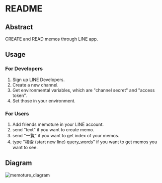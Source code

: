 # README

## Abstract
CREATE and READ memos through LINE app.
## Usage
### For Developers
1. Sign up LINE Developers.
2. Create a new channel.
3. Get environmental variables, which are "channel secret" and "access token".
4. Set those in your environment.
### For Users
1. Add friends memoture in your LINE account.
2. send "text" if you want to create memo.
3. send "一覧" if you want to get index of your memos.
4. type "検索 (start new line) query_words" if you want to get memos you want to see.
## Diagram
![memoture_diagram](https://user-images.githubusercontent.com/58697518/101764086-fdec9800-3b22-11eb-9b8b-38fdf1fe77bc.png)
